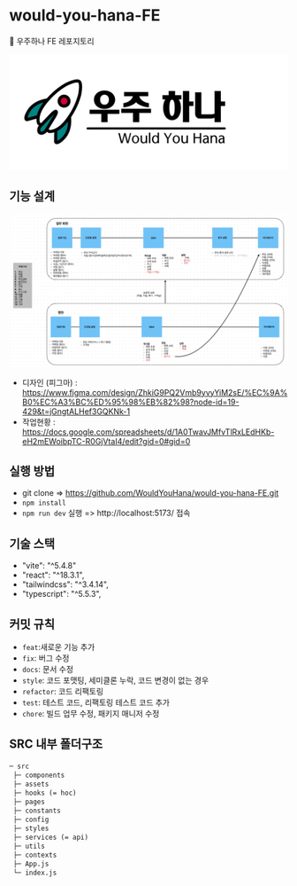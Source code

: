 # would-you-hana-FE

📂 우주하나 FE 레포지토리

![alt text](README_img/logo.png)

## 기능 설계

![alt text](README_img/image.png)

- 디자인 (피그마) : https://www.figma.com/design/ZhkiG9PQ2Vmb9yvyYiM2sE/%EC%9A%B0%EC%A3%BC%ED%95%98%EB%82%98?node-id=19-429&t=jGngtALHef3GQKNk-1
- 작업현황 : https://docs.google.com/spreadsheets/d/1A0TwavJMfvTlRxLEdHKb-eH2mEWoibpTC-R0GjVtaI4/edit?gid=0#gid=0

## 실행 방법

- git clone => https://github.com/WouldYouHana/would-you-hana-FE.git
- `npm install`
- `npm run dev` 실행 => http://localhost:5173/ 접속

## 기술 스택

- "vite": "^5.4.8" 
- "react": "^18.3.1", 
- "tailwindcss": "^3.4.14", 
- "typescript": "^5.5.3",

## 커밋 규칙

- `feat`:새로운 기능 추가
- `fix`: 버그 수정
- `docs`: 문서 수정
- `style`: 코드 포맷팅, 세미클론 누락, 코드 변경이 없는 경우
- `refactor`: 코드 리팩토링
- `test`: 테스트 코드, 리팩토링 테스트 코드 추가
- `chore`: 빌드 업무 수정, 패키지 매니저 수정

## SRC 내부 폴더구조
```
─ src
 ├─ components
 ├─ assets 
 ├─ hooks (= hoc)
 ├─ pages
 ├─ constants
 ├─ config
 ├─ styles
 ├─ services (= api)
 ├─ utils
 ├─ contexts
 ├─ App.js
 └─ index.js
```
